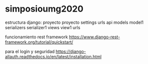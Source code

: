 # simposioumg2020

estructura django:
proyecto
  proyecto
    settings
    urls
  api
    models
      model1
    serializers
      serializer1
    views
      view1
    urls


funcionamiento rest framework https://www.django-rest-framework.org/tutorial/quickstart/


para el login y seguridad https://django-allauth.readthedocs.io/en/latest/installation.html
